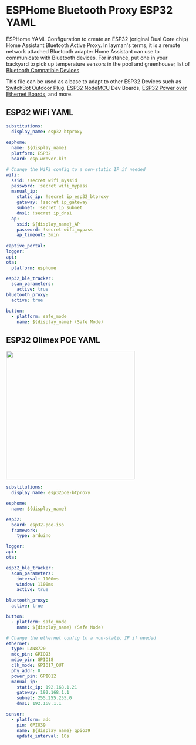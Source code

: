 # ESPHome Bluetooth Proxy ESP32 YAML

ESPHome YAML Configuration to create an ESP32 (original Dual Core chip) Home Assistant Bluetooth Active Proxy.  In layman's terms, it is a remote network attached Bluetooth adapter Home Assistant can use to communicate with Bluetooth devices.  For instance, put one in your backyard to pick up temperature sensors in the pool and greenhouse; list of [Bluetooth Compatible Devices](/wiki/ha/bluetooth-compatible-devices)   

This file can be used as a base to adapt to other ESP32 Devices such as [SwitchBot Outdoor Plug](/2021/03/27/how-to-flash-the-wyze-outdoor-plug-esphome-or-tasmota-local-control), [ESP32 NodeMCU](https://amzn.to/3SNhQFv) Dev Boards, [ESP32 Power over Ethernet Boards](https://www.mouser.com/new/olimex/olimex-esp32-poe-dev-boards/), and more.

## ESP32 WiFi YAML

```yaml
substitutions:
  display_name: esp32-btproxy
  
esphome:
  name: ${display_name}
  platform: ESP32
  board: esp-wrover-kit

# Change the WiFi config to a non-static IP if needed
wifi:
  ssid: !secret wifi_myssid
  password: !secret wifi_mypass
  manual_ip:
    static_ip: !secret ip_esp32_btproxy
    gateway: !secret ip_gateway
    subnet: !secret ip_subnet
    dns1: !secret ip_dns1
  ap: 
    ssid: ${display_name}_AP
    password: !secret wifi_mypass
    ap_timeout: 3min
    
captive_portal:
logger:
api:
ota:
  platform: esphome

esp32_ble_tracker:
  scan_parameters:
    active: true
bluetooth_proxy:   
  active: true

button:
  - platform: safe_mode
    name: ${display_name} (Safe Mode)
```

## ESP32 Olimex POE YAML

<img src="/img/devices/olimex_esp32_poe_iso.webp" width="350" />

```yaml
substitutions:
  display_name: esp32poe-btproxy

esphome:
  name: ${display_name}

esp32:
  board: esp32-poe-iso
  framework:
    type: arduino

logger:
api:
ota:

esp32_ble_tracker:
  scan_parameters:
    interval: 1100ms
    window: 1100ms
    active: true

bluetooth_proxy:
  active: true

button:
  - platform: safe_mode
    name: ${display_name} (Safe Mode)

# Change the ethernet config to a non-static IP if needed
ethernet:
  type: LAN8720
  mdc_pin: GPIO23
  mdio_pin: GPIO18
  clk_mode: GPIO17_OUT
  phy_addr: 0
  power_pin: GPIO12
  manual_ip:
    static_ip: 192.168.1.21
    gateway: 192.168.1.1
    subnet: 255.255.255.0
    dns1: 192.168.1.1

sensor:
  - platform: adc
    pin: GPIO39
    name: ${display_name} gpio39
    update_interval: 10s
```
